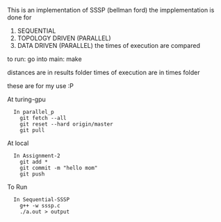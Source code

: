 This is an implementation of SSSP (bellman ford)
the impplementation is done for
1. SEQUENTIAL
2. TOPOLOGY DRIVEN (PARALLEL)
3. DATA DRIVEN (PARALLEL)
the times of execution are compared


to run:
  go into main:
    make

distances are in results folder
times of execution are in times folder


these are for my use :P

At turing-gpu
```
  In parallel_p
    git fetch --all
    git reset --hard origin/master
    git pull
```

At local
```
  In Assignment-2
    git add *
    git commit -m "hello mom"
    git push
```

To Run
```
  In Sequential-SSSP
    g++ -w sssp.c
    ./a.out > output
```
